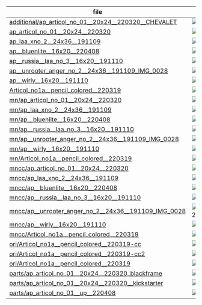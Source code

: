 |  file  |  img  |
| --- | --- |
|[additional/ap_articol_no_01__20x24__220320__CHEVALET](img/acrylics-painting/additional/ap_articol_no_01__20x24__220320__CHEVALET.jpg)|![additional/ap_articol_no_01__20x24__220320__CHEVALET](img/acrylics-painting/additional/ap_articol_no_01__20x24__220320__CHEVALET.jpg)|
|[ap_articol_no_01__20x24__220320](img/acrylics-painting/ap_articol_no_01__20x24__220320.jpg)|![ap_articol_no_01__20x24__220320](img/acrylics-painting/ap_articol_no_01__20x24__220320.jpg)|
|[ap_laa_xno_2__24x36__191109](img/acrylics-painting/ap_laa_xno_2__24x36__191109.jpg)|![ap_laa_xno_2__24x36__191109](img/acrylics-painting/ap_laa_xno_2__24x36__191109.jpg)|
|[ap__bluenlite__16x20__220408](img/acrylics-painting/ap__bluenlite__16x20__220408.jpg)|![ap__bluenlite__16x20__220408](img/acrylics-painting/ap__bluenlite__16x20__220408.jpg)|
|[ap__russia__laa_no_3__16x20__191110](img/acrylics-painting/ap__russia__laa_no_3__16x20__191110.jpg)|![ap__russia__laa_no_3__16x20__191110](img/acrylics-painting/ap__russia__laa_no_3__16x20__191110.jpg)|
|[ap__unrooter_anger_no_2__24x36__191109_IMG_0028](img/acrylics-painting/ap__unrooter_anger_no_2__24x36__191109_IMG_0028.jpg)|![ap__unrooter_anger_no_2__24x36__191109_IMG_0028](img/acrylics-painting/ap__unrooter_anger_no_2__24x36__191109_IMG_0028.jpg)|
|[ap__wirly__16x20__191110](img/acrylics-painting/ap__wirly__16x20__191110.jpg)|![ap__wirly__16x20__191110](img/acrylics-painting/ap__wirly__16x20__191110.jpg)|
|[Articol_no1a__pencil_colored__220319](img/acrylics-painting/Articol_no1a__pencil_colored__220319.jpg)|![Articol_no1a__pencil_colored__220319](img/acrylics-painting/Articol_no1a__pencil_colored__220319.jpg)|
|[mn/ap_articol_no_01__20x24__220320](img/acrylics-painting/mn/ap_articol_no_01__20x24__220320.jpg)|![mn/ap_articol_no_01__20x24__220320](img/acrylics-painting/mn/ap_articol_no_01__20x24__220320.jpg)|
|[mn/ap_laa_xno_2__24x36__191109](img/acrylics-painting/mn/ap_laa_xno_2__24x36__191109.jpg)|![mn/ap_laa_xno_2__24x36__191109](img/acrylics-painting/mn/ap_laa_xno_2__24x36__191109.jpg)|
|[mn/ap__bluenlite__16x20__220408](img/acrylics-painting/mn/ap__bluenlite__16x20__220408.jpg)|![mn/ap__bluenlite__16x20__220408](img/acrylics-painting/mn/ap__bluenlite__16x20__220408.jpg)|
|[mn/ap__russia__laa_no_3__16x20__191110](img/acrylics-painting/mn/ap__russia__laa_no_3__16x20__191110.jpg)|![mn/ap__russia__laa_no_3__16x20__191110](img/acrylics-painting/mn/ap__russia__laa_no_3__16x20__191110.jpg)|
|[mn/ap__unrooter_anger_no_2__24x36__191109_IMG_0028](img/acrylics-painting/mn/ap__unrooter_anger_no_2__24x36__191109_IMG_0028.jpg)|![mn/ap__unrooter_anger_no_2__24x36__191109_IMG_0028](img/acrylics-painting/mn/ap__unrooter_anger_no_2__24x36__191109_IMG_0028.jpg)|
|[mn/ap__wirly__16x20__191110](img/acrylics-painting/mn/ap__wirly__16x20__191110.jpg)|![mn/ap__wirly__16x20__191110](img/acrylics-painting/mn/ap__wirly__16x20__191110.jpg)|
|[mn/Articol_no1a__pencil_colored__220319](img/acrylics-painting/mn/Articol_no1a__pencil_colored__220319.jpg)|![mn/Articol_no1a__pencil_colored__220319](img/acrylics-painting/mn/Articol_no1a__pencil_colored__220319.jpg)|
|[mncc/ap_articol_no_01__20x24__220320](img/acrylics-painting/mncc/ap_articol_no_01__20x24__220320.jpg)|![mncc/ap_articol_no_01__20x24__220320](img/acrylics-painting/mncc/ap_articol_no_01__20x24__220320.jpg)|
|[mncc/ap_laa_xno_2__24x36__191109](img/acrylics-painting/mncc/ap_laa_xno_2__24x36__191109.jpg)|![mncc/ap_laa_xno_2__24x36__191109](img/acrylics-painting/mncc/ap_laa_xno_2__24x36__191109.jpg)|
|[mncc/ap__bluenlite__16x20__220408](img/acrylics-painting/mncc/ap__bluenlite__16x20__220408.jpg)|![mncc/ap__bluenlite__16x20__220408](img/acrylics-painting/mncc/ap__bluenlite__16x20__220408.jpg)|
|[mncc/ap__russia__laa_no_3__16x20__191110](img/acrylics-painting/mncc/ap__russia__laa_no_3__16x20__191110.jpg)|![mncc/ap__russia__laa_no_3__16x20__191110](img/acrylics-painting/mncc/ap__russia__laa_no_3__16x20__191110.jpg)|
|[mncc/ap__unrooter_anger_no_2__24x36__191109_IMG_0028](img/acrylics-painting/mncc/ap__unrooter_anger_no_2__24x36__191109_IMG_0028.jpg)|![mncc/ap__unrooter_anger_no_2__24x36__191109_IMG_0028](img/acrylics-painting/mncc/ap__unrooter_anger_no_2__24x36__191109_IMG_0028.jpg)|
|[mncc/ap__wirly__16x20__191110](img/acrylics-painting/mncc/ap__wirly__16x20__191110.jpg)|![mncc/ap__wirly__16x20__191110](img/acrylics-painting/mncc/ap__wirly__16x20__191110.jpg)|
|[mncc/Articol_no1a__pencil_colored__220319](img/acrylics-painting/mncc/Articol_no1a__pencil_colored__220319.jpg)|![mncc/Articol_no1a__pencil_colored__220319](img/acrylics-painting/mncc/Articol_no1a__pencil_colored__220319.jpg)|
|[ori/Articol_no1a__pencil_colored__220319-cc](img/acrylics-painting/ori/Articol_no1a__pencil_colored__220319-cc.jpg)|![ori/Articol_no1a__pencil_colored__220319-cc](img/acrylics-painting/ori/Articol_no1a__pencil_colored__220319-cc.jpg)|
|[ori/Articol_no1a__pencil_colored__220319-cc2](img/acrylics-painting/ori/Articol_no1a__pencil_colored__220319-cc2.jpg)|![ori/Articol_no1a__pencil_colored__220319-cc2](img/acrylics-painting/ori/Articol_no1a__pencil_colored__220319-cc2.jpg)|
|[ori/Articol_no1a__pencil_colored__220319](img/acrylics-painting/ori/Articol_no1a__pencil_colored__220319.jpg)|![ori/Articol_no1a__pencil_colored__220319](img/acrylics-painting/ori/Articol_no1a__pencil_colored__220319.jpg)|
|[parts/ap_articol_no_01__20x24__220320_blackframe](img/acrylics-painting/parts/ap_articol_no_01__20x24__220320_blackframe.jpg)|![parts/ap_articol_no_01__20x24__220320_blackframe](img/acrylics-painting/parts/ap_articol_no_01__20x24__220320_blackframe.jpg)|
|[parts/ap_articol_no_01__20x24__220320__kickstarter](img/acrylics-painting/parts/ap_articol_no_01__20x24__220320__kickstarter.jpg)|![parts/ap_articol_no_01__20x24__220320__kickstarter](img/acrylics-painting/parts/ap_articol_no_01__20x24__220320__kickstarter.jpg)|
|[parts/ap_articol_no_01__up__220408](img/acrylics-painting/parts/ap_articol_no_01__up__220408.jpg)|![parts/ap_articol_no_01__up__220408](img/acrylics-painting/parts/ap_articol_no_01__up__220408.jpg)|
